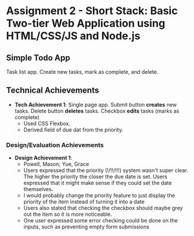 Assignment 2 - Short Stack: Basic Two-tier Web Application using HTML/CSS/JS and Node.js
===

## Simple Todo App
Task list app. Create new tasks, mark as complete, and delete.

## Technical Achievements
- **Tech Achievement 1**: Single page app. Submit button **creates** new tasks. Delete button **deletes** tasks. Checkbox **edits** tasks (marks as complete)
  - Used CSS Flexbox.
  - Derived field of due dat from the priority.

### Design/Evaluation Achievements
- **Design Achievement 1**:
  - Powell, Mason; Yue, Grace
  - Users expressed that the priority (!/!!/!!!) system wasn't super clear. The higher the priority the closer the due date is set. Users expressed that it might make sense if they could set the date themselves.
  - I would probably change the priority feature to just display the priority of the item instead of turning it into a date
  - Users also stated that checking the checkbox should maybe grey out the item so it is more noticeable.
  - One user expressed some error checking could be done on the inputs, such as preventing empty form submissions
